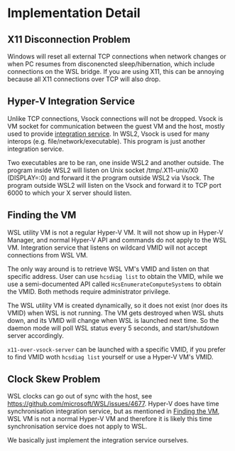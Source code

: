 Implementation Detail
=====================

## X11 Disconnection Problem

Windows will reset all external TCP connections when network changes or when PC resumes from disconencted sleep/hibernation, which include connections on the WSL bridge. If you are using X11, this can be annoying because all X11 connections over TCP will also drop.

## Hyper-V Integration Service

Unlike TCP connections, Vsock connections will not be dropped. Vsock is VM socket for communication between the guest VM and the host, mostly used to provide [integration service](https://docs.microsoft.com/en-us/virtualization/hyper-v-on-windows/user-guide/make-integration-service). In WSL2, Vsock is used for many interops (e.g. file/network/executable). This program is just another integration service.

Two executables are to be ran, one inside WSL2 and another outside. The program inside WSL2 will listen on Unix socket /tmp/.X11-unix/X0 (DISPLAY=:0) and forward it the program outside WSL2 via Vsock. The program outside WSL2 will listen on the Vsock and forward it to TCP port 6000 to which your X server should listen.

## Finding the VM

WSL utility VM is not a regular Hyper-V VM. It will not show up in Hyper-V Manager, and normal Hyper-V API and commands do not apply to the WSL VM. Integration service that listens on wildcard VMID will not accept connections from WSL VM.

The only way around is to retrieve WSL VM's VMID and listen on that specific address. User can use `hcsdiag list` to obtain the VMID, while we use a semi-documented API called `HcsEnumerateComputeSystems` to obtain the VMID. Both methods require administrator privilege.

The WSL utility VM is created dynamically, so it does not exist (nor does its VMID) when WSL is not running. The VM gets destroyed when WSL shuts down, and its VMID will change when WSL is launched next time. So the daemon mode will poll WSL status every 5 seconds, and start/shutdown server accordingly.

`x11-over-vsock-server` can be launched with a specific VMID, if you prefer to find VMID woth `hcsdiag list` yourself or use a Hyper-V VM's VMID.

## Clock Skew Problem

WSL clocks can go out of sync with the host, see https://github.com/microsoft/WSL/issues/4677. Hyper-V does have time synchronisation integration service, but as mentioned in [Finding the VM](#finding-the-vm), WSL VM is not a normal Hyper-V VM and therefore it is likely this time synchronisation service does not apply to WSL.

We basically just implement the integration service ourselves.
